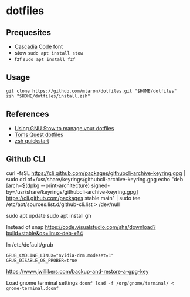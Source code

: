 # dotfiles

## Prequesites
- [Cascadia Code](https://github.com/microsoft/cascadia-code/wiki/Installing-Cascadia-Code) font
- stow `sudo apt install stow`
- fzf `sudo apt install fzf`

## Usage
```
git clone https://github.com/mtaron/dotfiles.git "$HOME/dotfiles"
zsh "$HOME/dotfiles/install.zsh"
```

## References
- [Using GNU Stow to manage your dotfiles](http://brandon.invergo.net/news/2012-05-26-using-gnu-stow-to-manage-your-dotfiles.html)
- [Toms Quest dotfiles](https://github.com/tomsquest/dotfiles)
- [zsh quickstart](https://github.com/unixorn/zsh-quickstart-kit#fzf)


## Github CLI
curl -fsSL https://cli.github.com/packages/githubcli-archive-keyring.gpg | sudo dd of=/usr/share/keyrings/githubcli-archive-keyring.gpg
echo "deb [arch=$(dpkg --print-architecture) signed-by=/usr/share/keyrings/githubcli-archive-keyring.gpg] https://cli.github.com/packages stable main" | sudo tee /etc/apt/sources.list.d/github-cli.list > /dev/null

sudo apt update
sudo apt install gh

Instead of snap
https://code.visualstudio.com/sha/download?build=stable&os=linux-deb-x64

In /etc/default/grub

```
GRUB_CMDLINE_LINUX="nvidia-drm.modeset=1"
GRUB_DISABLE_OS_PROBER=true
```

https://www.jwillikers.com/backup-and-restore-a-gpg-key

Load gnome terminal settings
`dconf load -f /org/gnome/terminal/ < gnome-terminal.dconf`